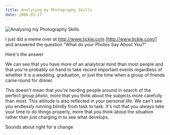 ```yaml
---
title: Analysing my Photography Skills
date: 2006-03-27
---
```


![Analysing my Photography Skills](https://source.unsplash.com/jpkvklXwt98/1600x900)

I just did a meme over at http://www.tickle.com [http://www.tickle.com/] and answered the question "What do your Photos Say About You?"

Here's the answer 

We can see that you have more of an analytical mind than most people and that you're probably on hand to take record important events regardless of whether it is a wedding, graduation, or just the time when a group of friends came round for dinner.

This doesn't mean that you're herding people around in search of the perfect group photo, more that you think about the subjects more carefully than most. This attitude is also reflected in your personal life. We can't see you endlessly running blindly from task to task. It's not that you always take your time to do things properly, more that you think about the situation rather than just charging in to see what develops.

Sounds about right for a change
